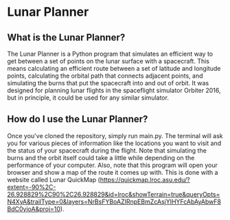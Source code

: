 # Lunar Planner

## What is the Lunar Planner?
The Lunar Planner is a Python program that simulates an efficient way to get between a set of points on the lunar surface with a spacecraft. This means calculating an efficient route between a set of latitude and longitude points, calculating the orbital path that connects adjacent points, and simulating the burns that put the spacecraft into and out of orbit. It was designed for planning lunar flights in the spaceflight simulator Orbiter 2016, but in principle, it could be used for any similar simulator. 

## How do I use the Lunar Planner?
Once you've cloned the repository, simply run main.py. The terminal will ask you for various pieces of information like the locations you want to visit and the status of your spacecraft during the flight. Note that simulating the burns and the orbit itself could take a little while depending on the performance of your computer. Also, note that this program will open your browser and show
a map of the route it comes up with. This is done with a website called Lunar QuickMap (https://quickmap.lroc.asu.edu/?extent=-90%2C-26.928829%2C90%2C26.928829&id=lroc&showTerrain=true&queryOpts=N4XyA&trailType=0&layers=NrBsFYBoAZIRnpEBmZcAsjYIHYFcAbAyAbwF8BdC0yioA&proj=10).
